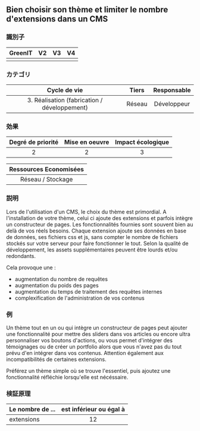 ## Bien choisir son thème et limiter le nombre d'extensions dans un CMS

### 識別子

| GreenIT |  V2  |  V3  |  V4  |
|:-------:|:----:|:----:|:----:|
|      |   |   |      |

### カテゴリ

| Cycle de vie |  Tiers  |  Responsable  |
|:---------:|:----:|:----:|
| 3. Réalisation (fabrication / développement) | Réseau | Développeur |

### 効果

| Degré de priorité |      Mise en oeuvre       |  Impact écologique    |
|:-------------------:|:-------------------------:|:---------------------:|
| 2 | 2 | 3 |

|Ressources Economisées                                      |
|:----------------------------------------------------------:|
|  Réseau / Stockage  |

### 説明

Lors de l'utilisation d'un CMS, le choix du thème est primordial.
A l'installation de votre thème, celui ci ajoute des extensions et parfois intègre un constructeur de pages.
Les fonctionnalités fournies sont souvent bien au delà de vos réels besoins.
Chaque extension ajoute ses données en base de données, ses fichiers css et js, sans compter le nombre de fichiers stockés sur votre serveur pour faire fonctionner le tout. Selon la qualité de développement, les assets supplémentaires peuvent être lourds et/ou redondants.

Cela provoque une :
- augmentation du nombre de requêtes
- augmentation du poids des pages
- augmentation du temps de traitement des requêtes internes
- complexification de l'administration de vos contenus


### 例

Un thème tout en un ou qui intègre un constructeur de pages peut ajouter une fonctionnalité pour mettre des sliders dans vos articles ou encore ultra personnaliser vos boutons d'actions, ou vous permet d'intégrer des témoignages ou de créer un portfolio alors que vous n'avez pas du tout prévu d'en intégrer dans vos contenus.
Attention également aux incompatibilités de certaines extensions.

Préférez un thème simple où se trouve l'essentiel, puis ajoutez une fonctionnalité réfléchie lorsqu'elle est nécéssaire.

### 検証原理

| Le nombre de ...   | est inférieur ou égal à   |  
|-------------------|:-------------------------:|
|  extensions   |  12 |